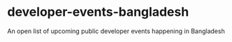 # developer-events-bangladesh
An open list of upcoming public developer events happening in Bangladesh
